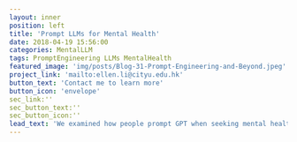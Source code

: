 ```yaml
---
layout: inner
position: left
title: 'Prompt LLMs for Mental Health'
date: 2018-04-19 15:56:00
categories: MentalLLM
tags: PromptEngineering LLMs MentalHealth
featured_image: 'img/posts/Blog-31-Prompt-Engineering-and-Beyond.jpeg'
project_link: 'mailto:ellen.li@cityu.edu.hk'
button_text: 'Contact me to learn more'
button_icon: 'envelope'
sec_link:''
sec_button_text:''
sec_button_icon:''
lead_text: 'We examined how people prompt GPT when seeking mental health support. [Image source](https://www.medtextpert.com/prompt-engineering-and-beyond/)'
---
```


